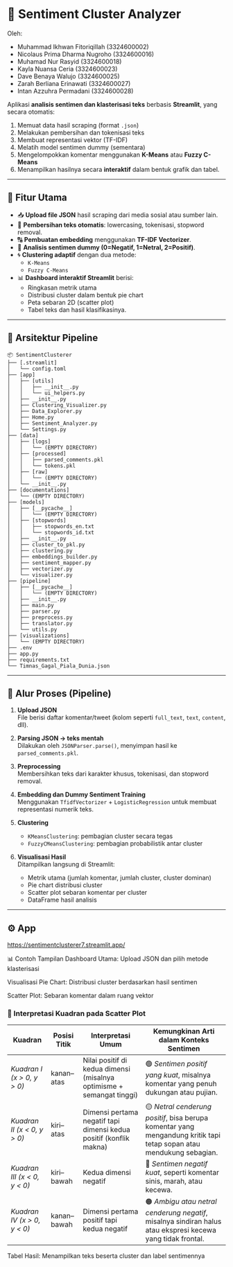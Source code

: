 # 🧠 Sentiment Cluster Analyzer

Oleh:

- Muhammad Ikhwan Fitoriqillah (3324600002)
- Nicolaus Prima Dharma Nugroho (3324600016)
- Muhamad Nur Rasyid (3324600018)
- Kayla Nuansa Ceria (3324600023)
- Dave Benaya Walujo (3324600025)
- Zarah Berliana Erinawati (3324600027)
- Intan Azzuhra Permadani (3324600028)

Aplikasi **analisis sentimen dan klasterisasi teks** berbasis **Streamlit**, yang secara otomatis:
1. Memuat data hasil scraping (format `.json`)
2. Melakukan pembersihan dan tokenisasi teks
3. Membuat representasi vektor (TF-IDF)
4. Melatih model sentimen dummy (sementara)
5. Mengelompokkan komentar menggunakan **K-Means** atau **Fuzzy C-Means**
6. Menampilkan hasilnya secara **interaktif** dalam bentuk grafik dan tabel.

---

## 🚀 Fitur Utama

- 📥 **Upload file JSON** hasil scraping dari media sosial atau sumber lain.  
- 🧹 **Pembersihan teks otomatis**: lowercasing, tokenisasi, stopword removal.  
- 🔠 **Pembuatan embedding** menggunakan **TF-IDF Vectorizer**.  
- 🤖 **Analisis sentimen dummy (0=Negatif, 1=Netral, 2=Positif)**.  
- 🌀 **Clustering adaptif** dengan dua metode:
  - `K-Means`
  - `Fuzzy C-Means`
- 📊 **Dashboard interaktif Streamlit** berisi:
  - Ringkasan metrik utama
  - Distribusi cluster dalam bentuk pie chart
  - Peta sebaran 2D (scatter plot)
  - Tabel teks dan hasil klasifikasinya.

---

## 🧩 Arsitektur Pipeline
```
📦 SentimentClusterer
├── [.streamlit]
│   └── config.toml
├── [app]
│   ├── [utils]
│   │   ├── __init__.py
│   │   └── ui_helpers.py
│   ├── __init__.py
│   ├── Clustering_Visualizer.py
│   ├── Data_Explorer.py
│   ├── Home.py
│   ├── Sentiment_Analyzer.py
│   └── Settings.py
├── [data]
│   ├── [logs]
│   │   └── (EMPTY DIRECTORY)
│   ├── [processed]
│   │   ├── parsed_comments.pkl
│   │   └── tokens.pkl
│   ├── [raw]
│   │   └── (EMPTY DIRECTORY)
│   └── __init__.py
├── [documentations]
│   └── (EMPTY DIRECTORY)
├── [models]
│   ├── [__pycache__]
│   │   └── (EMPTY DIRECTORY)
│   ├── [stopwords]
│   │   ├── stopwords_en.txt
│   │   └── stopwords_id.txt
│   ├── __init__.py
│   ├── cluster_to_pkl.py
│   ├── clustering.py
│   ├── embeddings_builder.py
│   ├── sentiment_mapper.py
│   ├── vectorizer.py
│   └── visualizer.py
├── [pipeline]
│   ├── [__pycache__]
│   │   └── (EMPTY DIRECTORY)
│   ├── __init__.py
│   ├── main.py
│   ├── parser.py
│   ├── preprocess.py
│   ├── translator.py
│   └── utils.py
├── [visualizations]
│   └── (EMPTY DIRECTORY)
├── .env
├── app.py
├── requirements.txt
└── Timnas_Gagal_Piala_Dunia.json
```

---

## 🧠 Alur Proses (Pipeline)

1. **Upload JSON**  
   File berisi daftar komentar/tweet (kolom seperti `full_text`, `text`, `content`, dll).

2. **Parsing JSON → teks mentah**  
   Dilakukan oleh `JSONParser.parse()`, menyimpan hasil ke `parsed_comments.pkl`.

3. **Preprocessing**  
   Membersihkan teks dari karakter khusus, tokenisasi, dan stopword removal.

4. **Embedding dan Dummy Sentiment Training**  
   Menggunakan `TfidfVectorizer` + `LogisticRegression` untuk membuat representasi numerik teks.

5. **Clustering**  
   - `KMeansClustering`: pembagian cluster secara tegas  
   - `FuzzyCMeansClustering`: pembagian probabilistik antar cluster

6. **Visualisasi Hasil**  
   Ditampilkan langsung di Streamlit:
   - Metrik utama (jumlah komentar, jumlah cluster, cluster dominan)
   - Pie chart distribusi cluster
   - Scatter plot sebaran komentar per cluster
   - DataFrame hasil analisis

---

## ⚙️ App
https://sentimentclusterer7.streamlit.app/

📊 Contoh Tampilan
Dashboard Utama: Upload JSON dan pilih metode klasterisasi

Visualisasi Pie Chart: Distribusi cluster berdasarkan hasil sentimen

Scatter Plot: Sebaran komentar dalam ruang vektor
### 🧭 Interpretasi Kuadran pada Scatter Plot

| Kuadran                        | Posisi Titik | Interpretasi Umum                                                     | Kemungkinan Arti dalam Konteks Sentimen                                                                                |
| ------------------------------ | ------------ | --------------------------------------------------------------------- | ---------------------------------------------------------------------------------------------------------------------- |
| *Kuadran I (x > 0, y > 0)*   | kanan–atas   | Nilai positif di kedua dimensi (misalnya optimisme + semangat tinggi) | 🟢 *Sentimen positif yang kuat*, misalnya komentar yang penuh dukungan atau pujian.                                  |
| *Kuadran II (x < 0, y > 0)*  | kiri–atas    | Dimensi pertama negatif tapi dimensi kedua positif (konflik makna)    | 🟡 *Netral cenderung positif*, bisa berupa komentar yang mengandung kritik tapi tetap sopan atau mendukung sebagian. |
| *Kuadran III (x < 0, y < 0)* | kiri–bawah   | Kedua dimensi negatif                                                 | 🔴 *Sentimen negatif kuat*, seperti komentar sinis, marah, atau kecewa.                                              |
| *Kuadran IV (x > 0, y < 0)*  | kanan–bawah  | Dimensi pertama positif tapi kedua negatif                            | 🟠 *Ambigu atau netral cenderung negatif*, misalnya sindiran halus atau ekspresi kecewa yang tidak frontal.          |


Tabel Hasil: Menampilkan teks beserta cluster dan label sentimennya

